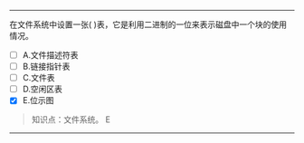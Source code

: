 ---
在文件系统中设置一张( )表，它是利用二进制的一位来表示磁盘中一个块的使用情况。
- [ ] A.文件描述符表 
- [ ] B.链接指针表 
- [ ] C.文件表 
- [ ] D.空闲区表 
- [x] E.位示图

> 知识点：文件系统。
> E

---